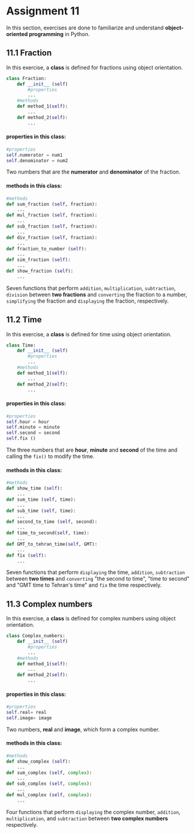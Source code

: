 # Assignment 11
In this section, exercises are done to familiarize and understand **object-oriented programming** in Python.

## 11.1 Fraction

In this exercise, a **class** is defined for fractions using object orientation.

```python
class Fraction:
    def __init__ (self)
        #properties
        ...
    #methods
    def method_1(self):
        ...
    def method_2(self):
        ...
```
#### properties in this class:

```python
#properties
self.numerator = num1
self.denominator = num2
```

Two numbers that are the **numerator** and **denominator** of the fraction.

#### methods in this class:

```python
#methods
def sum_fraction (self, fraction):
    ...
def mul_fraction (self, fraction):
    ...
def sub_fraction (self, fraction):
    ...
def div_fraction (self, fraction):
    ...
def fraction_to_number (self):
    ...
def sim_fraction (self):
    ...
def show_fraction (self):
    ...
```
Seven functions that perform `addition`, `multiplication`, `subtraction`, `division` between **two fractions** and `converting` the fraction to a number, `simplifying` the fraction and `displaying` the fraction, respectively.

## 11.2 Time

In this exercise, a **class** is defined for time using object orientation.

```python
class Time:
    def __init__ (self)
        #properties
        ...
    #methods
    def method_1(self):
        ...
    def method_2(self):
        ...
```
#### properties in this class:

```python
#properties
self.hour = hour
self.minute = minute
self.second = second
self.fix ()
```
The three numbers that are **hour**, **minute** and **second** of the time and calling the `fix()` to modify the time.

#### methods in this class:

```python
#methods
def show_time (self):
    ...
def sum_time (self, time):
    ...
def sub_time (self, time):
    ...
def second_to_time (self, second):
    ...
def time_to_second(self, time):
    ...
def GMT_to_tehran_time(self, GMT):
    ...
def fix (self):
    ...
```
Seven functions that perform `displaying` the time, `addition`, `subtraction` between **two times** and `converting` "the second to time", "time to second" and "GMT time to Tehran's time" and `fix` the time respectively.



## 11.3 Complex numbers

In this exercise, a **class** is defined for complex numbers using object orientation. 


```python
class Complex_numbers:
    def __init__ (self)
        #properties
        ...
    #methods
    def method_1(self):
        ...
    def method_2(self):
        ...
```
#### properties in this class:

```python
#properties
self.real= real
self.image= image
```
Two numbers, **real** and **image**, which form a complex number.

#### methods in this class:

```python
#methods
def show_complex (self):
    ...
def sum_complex (self, complex):
    ...
def sub_complex (self, complex):
    ...
def mul_complex (self, complex):
    ...
```
Four functions that perform `displaying` the complex number, `addition`, `multiplication`, and `subtraction` between **two complex numbers** respectively.